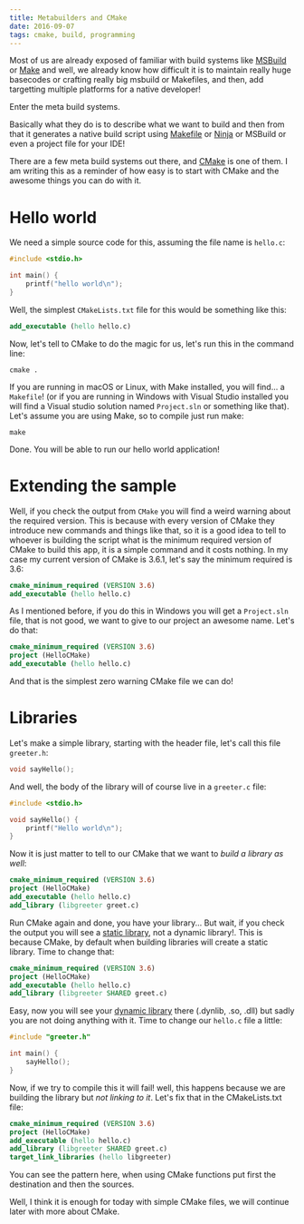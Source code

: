 ```yaml
---
title: Metabuilders and CMake
date: 2016-09-07
tags: cmake, build, programming
---
```


Most of us are already exposed of familiar with build systems like [MSBuild](https://en.wikipedia.org/wiki/MSBuild) or [Make](https://www.gnu.org/software/make/) and well, we already know how difficult it is to maintain really huge basecodes or crafting really big msbuild or Makefiles, and then, add targetting multiple platforms for a native developer!

Enter the meta build systems.

Basically what they do is to describe what we want to build and then from that it generates a native build script using [Makefile](http://www.cs.colby.edu/maxwell/courses/tutorials/maketutor/) or [Ninja](https://ninja-build.org/) or MSBuild or even a project file for your IDE!

There are a few meta build systems out there, and [CMake](https://cmake.org/) is one of them. I am writing this as a reminder of how easy is to start with CMake and the awesome things you can do with it.

# Hello world

We need a simple source code for this, assuming the file name is `hello.c`:

```c
#include <stdio.h>

int main() {
    printf("hello world\n");
}
```

Well, the simplest `CMakeLists.txt` file for this would be something like this:

```cmake
add_executable (hello hello.c)
```

Now, let's tell to CMake to do the magic for us, let's run this in the command line:

    cmake .

If you are running in macOS or Linux, with Make installed, you will find... a `Makefile`! (or if you are running in Windows with Visual Studio installed you will find a Visual studio solution named `Project.sln` or something like that). Let's assume you are using Make, so to compile just run make:

    make

Done. You will be able to run our hello world application!

# Extending the sample

Well, if you check the output from `CMake` you will find a weird warning about the required version. This is because with every version of CMake they introduce new commands and things like that, so it is a good idea to tell to whoever is building the script what is the minimum required version of CMake to build this app, it is a simple command and it costs nothing. In my case my current version of CMake is 3.6.1, let's say the minimum required is 3.6:

```cmake
cmake_minimum_required (VERSION 3.6)
add_executable (hello hello.c)
```
As I mentioned before, if you do this in Windows you will get a `Project.sln` file, that is not good, we want to give to our project an awesome name. Let's do that:

```cmake
cmake_minimum_required (VERSION 3.6)
project (HelloCMake)
add_executable (hello hello.c)
```
And that is the simplest zero warning CMake file we can do!

# Libraries

Let's make a simple library, starting with the header file, let's call this file `greeter.h`:

```c
void sayHello();
```

And well, the body of the library will of course live in a `greeter.c` file:

```c
#include <stdio.h>

void sayHello() {
    printf("Hello world\n");
}
```

Now it is just matter to tell to our CMake that we want to _build a library as well_:

```cmake
cmake_minimum_required (VERSION 3.6)
project (HelloCMake)
add_executable (hello hello.c)
add_library (libgreeter greet.c)
```

Run CMake again and done, you have your library... But wait, if you check the output you will see a [static library](https://en.wikipedia.org/wiki/Static_library), not a dynamic library!. This is because CMake, by default when building libraries will create a static library. Time to change that:


```cmake
cmake_minimum_required (VERSION 3.6)
project (HelloCMake)
add_executable (hello hello.c)
add_library (libgreeter SHARED greet.c)
```

Easy, now you will see your [dynamic library](https://en.wikipedia.org/wiki/Library_(computing)#Shared_libraries) there (.dynlib, .so, .dll) but sadly you are not doing anything with it. Time to change our `hello.c` file a little:

```c
#include "greeter.h"

int main() {
    sayHello();
}
```

Now, if we try to compile this it will fail! well, this happens because we are building the library but _not linking to it_. Let's fix that in the CMakeLists.txt file:

```cmake
cmake_minimum_required (VERSION 3.6)
project (HelloCMake)
add_executable (hello hello.c)
add_library (libgreeter SHARED greet.c)
target_link_libraries (hello libgreeter)
```

You can see the pattern here, when using CMake functions put first the destination and then the sources.

Well, I think it is enough for today with simple CMake files, we will continue later with more about CMake.
